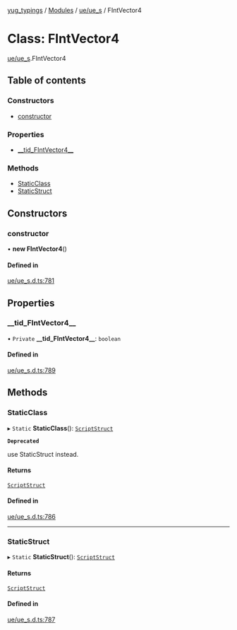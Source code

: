 [yug_typings](../README.md) / [Modules](../modules.md) / [ue/ue\_s](../modules/ue_ue_s.md) / FIntVector4

# Class: FIntVector4

[ue/ue_s](../modules/ue_ue_s.md).FIntVector4

## Table of contents

### Constructors

- [constructor](ue_ue_s.FIntVector4.md#constructor)

### Properties

- [\_\_tid\_FIntVector4\_\_](ue_ue_s.FIntVector4.md#__tid_fintvector4__)

### Methods

- [StaticClass](ue_ue_s.FIntVector4.md#staticclass)
- [StaticStruct](ue_ue_s.FIntVector4.md#staticstruct)

## Constructors

### constructor

• **new FIntVector4**()

#### Defined in

[ue/ue_s.d.ts:781](https://github.com/YugMetaverse/yug_typings/blob/b7d9b19/ue/ue_s.d.ts#L781)

## Properties

### \_\_tid\_FIntVector4\_\_

• `Private` **\_\_tid\_FIntVector4\_\_**: `boolean`

#### Defined in

[ue/ue_s.d.ts:789](https://github.com/YugMetaverse/yug_typings/blob/b7d9b19/ue/ue_s.d.ts#L789)

## Methods

### StaticClass

▸ `Static` **StaticClass**(): [`ScriptStruct`](ue_ue.ScriptStruct.md)

**`Deprecated`**

use StaticStruct instead.

#### Returns

[`ScriptStruct`](ue_ue.ScriptStruct.md)

#### Defined in

[ue/ue_s.d.ts:786](https://github.com/YugMetaverse/yug_typings/blob/b7d9b19/ue/ue_s.d.ts#L786)

___

### StaticStruct

▸ `Static` **StaticStruct**(): [`ScriptStruct`](ue_ue.ScriptStruct.md)

#### Returns

[`ScriptStruct`](ue_ue.ScriptStruct.md)

#### Defined in

[ue/ue_s.d.ts:787](https://github.com/YugMetaverse/yug_typings/blob/b7d9b19/ue/ue_s.d.ts#L787)
